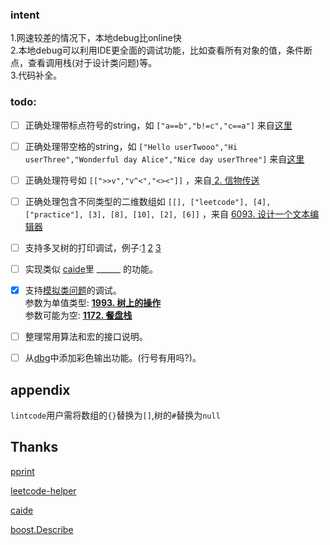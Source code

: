 ### intent 
  1.网速较差的情况下，本地debug比online快  
  2.本地debug可以利用IDE更全面的调试功能，比如查看所有对象的值，条件断点，查看调用栈(对于设计类问题)等。  
  3.代码补全。  


### todo: 

- [ ] 正确处理带标点符号的string，如 `["a==b","b!=c","c==a"]` 来自[这里](https://leetcode-cn.com/problems/satisfiability-of-equality-equations/)

- [ ] 正确处理带空格的string，如 `["Hello userTwooo","Hi userThree","Wonderful day Alice","Nice day userThree"]` 来自[这里](https://leetcode.cn/contest/biweekly-contest-79/problems/sender-with-largest-word-count/)

- [ ] 正确处理符号如 `[[">>v","v^<","<><"]]` ，来自[ 2. 信物传送 ](https://leetcode.cn/contest/season/2022-spring/problems/6UEx57/)

- [ ] 正确处理包含不同类型的二维数组如 `[[], ["leetcode"], [4], ["practice"], [3], [8], [10], [2], [6]]` ，来自 [ 6093. 设计一个文本编辑器 ](https://leetcode.cn/contest/weekly-contest-296/problems/design-a-text-editor/)

- [ ] 支持多叉树的打印调试，例子:[1](https://leetcode-cn.com/problems/maximum-depth-of-n-ary-tree/) [2](https://leetcode-cn.com/problems/smallest-missing-genetic-value-in-each-subtree/) [3](https://leetcode-cn.com/problems/longest-path-with-different-adjacent-characters/)

- [ ] 实现类似 [caide](https://github.com/slycelote/caide)里 ______ 的功能。

- [x] 支持[模拟类问题](https://leetcode.com/problems/dinner-plate-stacks/)的调试。   
      参数为单值类型: [__1993. 树上的操作__](https://leetcode.cn/problems/operations-on-tree/)  
      参数可能为空: [__1172. 餐盘栈__](https://leetcode.cn/problems/dinner-plate-stacks/)  
  
  
- [ ] 整理常用算法和宏的接口说明。

- [ ] 从[dbg](https://github.com/sharkdp/dbg-macro )中添加彩色输出功能。(行号有用吗?)。

## appendix
`lintcode`用户需将数组的`{}`替换为`[]`,树的`#`替换为`null`

## Thanks
[pprint](https://louisdx.github.io/cxx-prettyprint/)

[leetcode-helper](https://github.com/luckystone60/leetcode-helper)

[caide](https://github.com/slycelote/caide/issues/50)

[boost.Describe](https://www.boost.org/doc/libs/develop/libs/describe/doc/html/describe.html#example_json_rpc)
